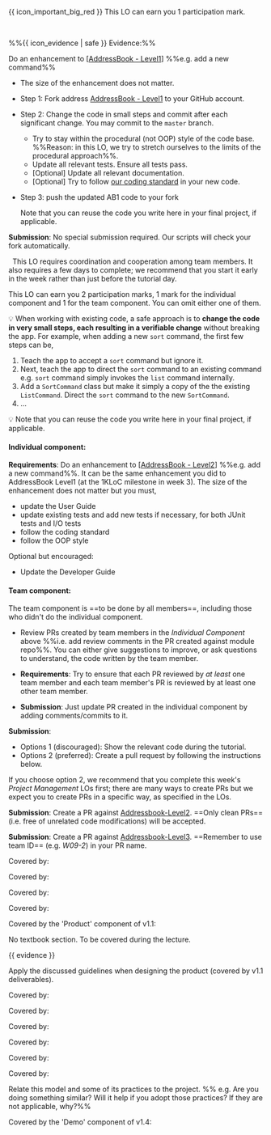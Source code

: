 <div id="1kloc">

{{ icon_important_big_red }} This LO can earn you <trigger trigger="click" for="modal:project1kloc-participation">1 participation mark</trigger>. 
 
<modal large title="%%Admin {{ icon_embedding }} Participation Marks%%" id="modal:project1kloc-participation">
  <include src="../../admin/participation.md#main"/>
</modal>

%%{{ icon_evidence | safe }} Evidence:%%

Do an enhancement to [[AddressBook - Level1]({{module_org}}/addressbook-level1)]  %%e.g. add a new command%%

* The size of the enhancement does not matter.
* Step 1: Fork address [AddressBook - Level1]({{module_org}}/addressbook-level1) to your GitHub account.
* Step 2: Change the code in small steps and commit after each significant change. You may commit to the `master` branch.
  * Try to stay within the procedural (not OOP) style of the code base. %%Reason: in this LO, we try to stretch ourselves to the limits of the procedural approach%%.
  * Update all relevant tests. Ensure all tests pass.
  * [Optional] Update all relevant documentation.
  * [Optional] Try to follow [our coding standard]({{baseUrl}}/admin/programmingLanguages.html#java-coding-standard) in your new code.
* Step 3: push the updated AB1 code to your fork

  <tip-box type="tip">
  
  Note that you can reuse the code you write here in your final project, if applicable.
 
  </tip-box>

**Submission**: No special submission required. Our scripts will check your fork automatically.

</div>


<div id="2kloc">

<tip-box type="important"> 
  This LO requires coordination and cooperation among team members. It also requires a few days to complete; we recommend that you start it early in the week rather than just before the tutorial day.
</tip-box>

This LO can earn you 2 participation marks, 1 mark for the individual component and 1 for the team component. You can omit either one of them.

:bulb: When working with existing code, a safe approach is to **change the code in very small steps, each resulting in a verifiable change** without breaking the app. For example, when adding a new `sort` command, the first few steps can be,
1. Teach the app to accept a `sort` command but ignore it.
2. Next, teach the app to direct the `sort` command to an existing command e.g. `sort` command simply invokes the `list` command internally.
3. Add a `SortCommand` class but make it simply a copy of the the existing `ListCommand`. Direct the `sort` command to the new `SortCommand`.
4. ...

:bulb: Note that you can reuse the code you write here in your final project, if applicable.
 

#### Individual component:

**Requirements**: Do an enhancement to [[AddressBook - Level2]({{module_org}}/addressbook-level2)]  %%e.g. add a new command%%. It can be the same enhancement you did to AddressBook Level1 (at the 1KLoC milestone in week 3). The size of the enhancement does not matter but you must,
* update the User Guide
* update existing tests and add new tests if necessary, for both JUnit tests and I/O tests
* follow the coding standard
* follow the OOP style

Optional but encouraged:
* Update the Developer Guide

<include src="project.md#submission_PR_optional" />

#### Team component:

The team component is ==to be done by all members==, including those who didn't do the individual component.

* Review PRs created by team members in the _Individual Component_ above %%i.e. add review comments in the PR created against module repo%%. You can either give suggestions to improve, or ask questions to understand, the code written by the team member. 

* **Requirements**: Try to ensure that each PR reviewed by _at least_ one team member and each team member's PR is reviewed by at least one other team member.  

* **Submission**: Just update PR created in the individual component by adding comments/commits to it.

</div>


<div id="submission_PR_optional">

**Submission**: 
* Options 1 (discouraged): Show the relevant code during the tutorial.
* Options 2 (preferred): Create a pull request by following the instructions below.

<panel src="../../admin/appendixE-gitHub.md#tutorial-pr-instructions" header="%%Admin {{ icon_embedding }} Appendix E: Using GitHub Project Hosting → Submitting Pull Requests as evidence of an LO%%" />

If you choose option 2, we recommend that you complete this week's _Project Management_ LOs first; there are many ways to create PRs but we expect you to create PRs in a specific way, as specified in the LOs. 

</div>


<div id="PR_to_AB2">

**Submission**: Create a PR against [Addressbook-Level2]({{module_org}}/addressbook-level2).  ==Only clean PRs== (i.e. free of unrelated code modifications) will be accepted. 

<panel src="../../admin/appendixE-gitHub.md#tutorial-pr-instructions" header="%%Admin {{ icon_embedding }} Appendix E: Using GitHub Project Hosting → Submitting Pull Requests as evidence of an LO%%" />

</div>


<div id="PR_to_AB3">

**Submission**: Create a PR against [Addressbook-Level3]({{module_org}}/addressbook-level3).  ==Remember to use team ID== (e.g. _W09-2_) in your PR name. 

<panel src="../../admin/appendixE-gitHub.md#tutorial-pr-instructions" header="%%Admin {{ icon_embedding }} Appendix E: Using GitHub Project Hosting → Submitting Pull Requests as evidence of an LO%%" />

</div>

<div id="inception">

Covered by:

<panel src="../../admin/project-w03-inception.md#main" header="%%Admin {{ icon_embedding }} Project → Inception%%" no-close />

</div>


<div id="mid-v10">

Covered by:

<panel src="../../admin/project-w04-mid-v10.md#main" header="%%Admin {{ icon_embedding }} Project → mid-v1.0%%" no-close />

</div>


<div id="v10">

Covered by:

<panel src="../../admin/project-w05-v10.md#main" header="%%Admin {{ icon_embedding }} Project → v1.0%%" no-close />

</div>


<div id="mid-v11">

Covered by:

<panel src="../../admin/project-w06-mid-v11.md#main" header="%%Admin {{ icon_embedding }} Project → mid-v1.1%%" no-close />

</div>


<div id="v11">

Covered by the 'Product' component of v1.1:

<panel src="../../admin/project-w07-v11.md#main" header="%%Admin {{ icon_embedding }} Project → v1.1%%" no-close />

</div>


<div id="product_design">

No textbook section. To be covered during the lecture.

{{ evidence }}

Apply the discussed guidelines when designing the product (covered by v1.1 deliverables).

</div>


<div id="mid-v12">

Covered by:

<panel src="../../admin/project-w08-mid-v12.md#main" header="%%Admin {{ icon_embedding }} Project → mid-v1.2%%" no-close />

</div>


<div id="v12">

Covered by:

<panel src="../../admin/project-w09-v12.md#main" header="%%Admin {{ icon_embedding }} Project → v1.2%%" />

</div>


<div id="mid-v13">

Covered by:

<panel src="../../admin/project-w10-mid-v13.md#main" header="%%Admin {{ icon_embedding }} Project → mid-v1.3%%" />

</div>


<div id="v13">

Covered by:

<panel src="../../admin/project-w11-v13.md#main" header="%%Admin {{ icon_embedding }} Project → v1.3%%" no-close/>

</div>


<div id="mid-v14">

Covered by:

<panel src="../../admin/project-w12-mid-v14.md#main" header="%%Admin {{ icon_embedding }} Project → mid-v1.4%%" />

</div>


<div id="v14">

Covered by:

<panel src="../../admin/project-w13-v14.md#main" header="%%Admin {{ icon_embedding }} Project → v1.4%%" />

</div>


<div id="relate_process">

Relate this model and some of its practices to the project. %%&nbsp;e.g. Are you doing something similar? Will it help if you adopt those practices? If they are not applicable, why?%%

</div>


<div id="demo">

Covered by the 'Demo' component of v1.4:

<panel src="../../admin/project-w13-v14.md#main" header="%%Admin {{ icon_embedding }} Project → v1.4%%" />

</div>
